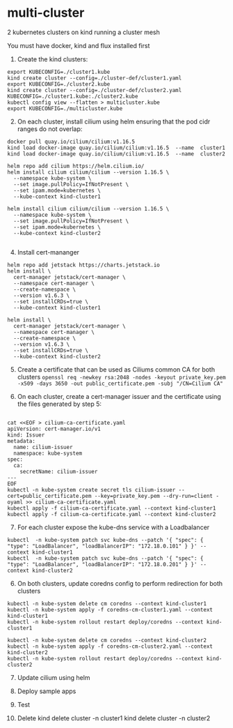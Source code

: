 # multi-cluster
2 kubernetes clusters on kind running a cluster mesh

You must have docker, kind and flux installed first

1. Create the kind clusters:
```
export KUBECONFIG=./cluster1.kube
kind create cluster --config=./cluster-def/cluster1.yaml
export KUBECONFIG=./cluster2.kube
kind create cluster --config=./cluster-def/cluster2.yaml
KUBECONFIG=./cluster1.kube:./cluster2.kube
kubectl config view --flatten > multicluster.kube
export KUBECONFIG=./multicluster.kube
```

2. On each cluster, install cilium using helm ensuring that the pod cidr ranges do not overlap:
```
docker pull quay.io/cilium/cilium:v1.16.5
kind load docker-image quay.io/cilium/cilium:v1.16.5  --name  cluster1
kind load docker-image quay.io/cilium/cilium:v1.16.5  --name  cluster2

helm repo add cilium https://helm.cilium.io/
helm install cilium cilium/cilium --version 1.16.5 \
  --namespace kube-system \
  --set image.pullPolicy=IfNotPresent \
  --set ipam.mode=kubernetes \
  --kube-context kind-cluster1

helm install cilium cilium/cilium --version 1.16.5 \
  --namespace kube-system \
  --set image.pullPolicy=IfNotPresent \
  --set ipam.mode=kubernetes \
  --kube-context kind-cluster2
         
```

4. Install cert-mananger
```
helm repo add jetstack https://charts.jetstack.io
helm install \
  cert-manager jetstack/cert-manager \
  --namespace cert-manager \
  --create-namespace \
  --version v1.6.3 \
  --set installCRDs=true \
  --kube-context kind-cluster1

helm install \
  cert-manager jetstack/cert-manager \
  --namespace cert-manager \
  --create-namespace \
  --version v1.6.3 \
  --set installCRDs=true \
  --kube-context kind-cluster2
```

5. Create a certificate that can be used as Ciliums common CA for both clusters
```openssl req -newkey rsa:2048 -nodes -keyout private_key.pem -x509 -days 3650 -out public_certificate.pem -subj "/CN=Cilium CA"```

6. On each cluster, create a cert-manager issuer and the certificate using the files generated by step 5:
```

cat <<EOF > cilium-ca-certificate.yaml
apiVersion: cert-manager.io/v1
kind: Issuer
metadata:
  name: cilium-issuer
  namespace: kube-system
spec:
  ca:
    secretName: cilium-issuer
---
EOF
kubectl -n kube-system create secret tls cilium-issuer --cert=public_certificate.pem --key=private_key.pem --dry-run=client -oyaml >> cilium-ca-certificate.yaml
kubectl apply -f cilium-ca-certificate.yaml --context kind-cluster1
kubectl apply -f cilium-ca-certificate.yaml --context kind-cluster2
```

7. For each cluster expose the kube-dns service with a Loadbalancer
```
kubectl  -n kube-system patch svc kube-dns --patch '{ "spec": { "type": "LoadBalancer", "loadBalancerIP": "172.18.0.101" } }' --context kind-cluster1
kubectl  -n kube-system patch svc kube-dns --patch '{ "spec": { "type": "LoadBalancer", "loadBalancerIP": "172.18.0.201" } }' --context kind-cluster2
```

6. On both clusters, update coredns config to perform redirection for both clusters
```
kubectl -n kube-system delete cm coredns --context kind-cluster1
kubectl -n kube-system apply -f coredns-cm-cluster1.yaml --context kind-cluster1
kubectl -n kube-system rollout restart deploy/coredns --context kind-cluster1

kubectl -n kube-system delete cm coredns --context kind-cluster2
kubectl -n kube-system apply -f coredns-cm-cluster2.yaml --context kind-cluster2
kubectl -n kube-system rollout restart deploy/coredns --context kind-cluster2
```

7. Update cilium using helm

8. Deploy sample apps

9. Test

10. Delete
kind delete cluster -n cluster1
kind delete cluster -n cluster2

